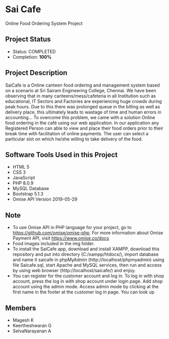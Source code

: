 # Sai Cafe
Online Food Ordering System Project

## Project Status
- Status: COMPLETED
- Completion: **100%**

## Project Description
SaiCafe is a Online canteen food ordering and management system based on a scenario at Sri Sairam Engineering College, Chennai. We have been observing that in many canteens/mess/cafeteria in all Institution such as educational, IT Sectors and Factories are experiencing huge crowds during peak hours. Due to this there was prolonged queue in the billing as well as delivery place, this ultimately leads to wastage of time and human errors in accounting... To overcome this problem, we came with a solution Online food ordering in the café using our web application. In our application any Registered Person can able to view and place their food orders prior to their break time with facilitation of online payments. The user can select a particular slot on which he/she willing to take delivery of the food.

## Software Tools Used in this Project
- HTML 5
- CSS 3
- JavaScript
- PHP 8.0.9
- MySQL Database
- Bootstrap 5.1.3
- Omise API Version 2019-05-29

## Note
- To use Omise API in PHP language for your project, go to https://github.com/omise/omise-php. For more information about Omise Payment API, visit https://www.omise.co/docs
- Food images included in the img folder.
- To install the SaiCafe app, download and install XAMPP, download this repository and put into directory (C:/xampp/htdocs/), import database and name it saicafe in phpMyAdmin (http://localhost/phpmyadmin) using file Saicafe.sql, start Apache and MySQL services, then run and access by using web browser (http://localhost/saicafe/) and enjoy.
- You can register for the customer account and log in. To log in with shop account, press the log in with shop account under login page. Add shop account using the admin mode. Access admin mode by clicking at the first name in the footer at the customer log in page. You can look up 

## Members
- Magesh K
- Keertheshwaran G
- SelvaNarayanan A
